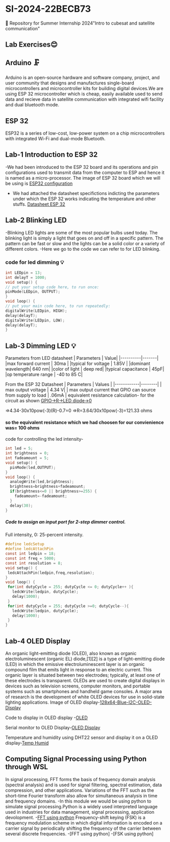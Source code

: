 # SI-2024-22BECB73
📡 Repository for Summer Internship 2024"Intro to cubesat and satellite communication"
## Lab Exercises😊
## Arduino 🗜
Arduino is an open-source hardware and software company, project, and user community that designs and manufactures single-board microcontrollers and microcontroller kits for building digital devices.We are using ESP 32 microcontroller which is cheap, easily available used to send data and recieve data in satellite communication with integrated wifi facility and dual bluetooth mode. 
## ESP 32 
ESP32 is a series of low-cost, low-power system on a chip microcontrollers with integrated Wi-Fi and dual-mode Bluetooth.
## Lab-1 Introduction to ESP 32
-We had been introduced to the ESP 32 board and its operations and pin configurations used to transmit data from the computer to ESP and hence it is named as a micro-processor. The image of ESP 32 board which we will be using is [ESP32 configuration](https://www.robotdazero.it/blog/esp32-i-segreti-del-suo-successo/)
- We had attached the datasheet specifictions indicting the parameters under which the ESP 32 works indicating the temperature and other stuffs.
   [Datasheet ESP 32](https://www.espressif.com/sites/default/files/documentation/esp32_datasheet_en.pdf)
## Lab-2 Blinking LED 
-Blinking LED lights are some of the most popular bulbs used today. The blinking light is simply a light that goes on and off in a specific pattern. The pattern can be fast or slow and the lights can be a solid color or a variety of different colors.
-Here we go to the code we can refer to for LED blinking.
### code for led dimming 💡
```C
int LEDpin = 13;
int delayT = 1000;
void setup() {
// put your setup code here, to run once:
pinMode(LEDpin, OUTPUT);
}
void loop() {
// put your main code here, to run repeatedly:
digitalWrite(LEDpin, HIGH);
delay(delayT);
digitalWrite(LEDpin, LOW);
delay(delayT);
}
```
## Lab-3 Dimming LED 💡
Parameters from LED datasheet
| Parameters | Value|
|----------|-------|
|max forward current | 30ma |
|typical for voltage | 1.85V |
|dominant wavelength| 640 nm|
|color of light | deep red|
|typical capacitance | 45pF|
|op temperature range | -40 to 85 C|

From the ESP 32 Datasheet
| Parameters | Values |
|------------|--------|
| max output voltage | 4.34 V|
| max output current that GPIO can source from supply to load | .06mA |
 equivalent resistance calculation-
 for the circuit as shown [GPIO->R->LED diode->0](https://www.google.com/url?sa=i&url=https%3A%2F%2Fwww.instructables.com%2FControl-LED-Using-Raspberry-Pi-GPIO%2F&psig=AOvVaw16IUiKdm7cGV6s_MdmkBs4&ust=1720290916425000&source=images&cd=vfe&opi=89978449&ved=0CBQQjRxqFwoTCJD5iJ3FkIcDFQAAAAAdAAAAABAJ)

=>4.34-30x10pow(-3)(R)-0.7=0
=>R=3.64/30x10pow(-3)=121.33 ohms
#### so the equivalent resistance which we had choosen for our convienience was= 100 ohms 
code for controlling the led intensity-
``` C
int led = 5;
int brightness = 0;
int fadeamount = 5;
void setup() {
  pinMode(led,OUTPUT);
}
void loop() {
  analogWrite(led,brightness);
  brightness=brightness+fadeamount;
  if(brightness<=0 || brightness>=255) {
    fadeamount=-fadeamount;
  }
  delay(30);
}
```
##### Code to assign an input port for 2-step dimmer control.
Full intensity, 0: 25-percent intensity.
 ``` C
 #define ledcSetup
#define ledcAttachPin
const int ledpin = 18;
const int freq = 5000;
const int resolution = 8;
void setup() {
  ledcAttachPin(ledpin,freq,resolution);
} 
void loop() {
  for(int dutyCycle = 255; dutyCycle <= 0; dutyCycle++ ){
    ledcWrite(ledpin, dutyCycle);
    delay(1000);
  }
  for(int dutyCycle = 255; dutyCycle >=0; dutyCycle--){
    ledcWrite(ledpin, dutyCycle);
    delay(1000);
  }
}
```
## Lab-4 OLED Display
An organic light-emitting diode (OLED), also known as organic electroluminescent (organic EL) diode,[1][2] is a type of light-emitting diode (LED) in which the emissive electroluminescent layer is an organic compound film that emits light in response to an electric current. This organic layer is situated between two electrodes; typically, at least one of these electrodes is transparent. OLEDs are used to create digital displays in devices such as television screens, computer monitors, and portable systems such as smartphones and handheld game consoles. A major area of research is the development of white OLED devices for use in solid-state lighting applications.
Image of OLED display-[128x64-Blue-I2C-OLED-Display](https://github.com/Rajesh100903/SI-2024-22BECB73/assets/173932157/ce7ed38b-4412-4fc6-af0b-457a75b29931)

Code to display in OLED display -[OLED](https://github.com/Rajesh100903/SI-2024-22BECB73/blob/main/Lab/arduino%20/oled%20display)

Serial monitor to OLED Display-[OLED Display](https://github.com/Rajesh100903/SI-2024-22BECB73/blob/main/Lab/arduino%20/oled%20display)

Temperature and humidity using DHT22 sensor and display it on a OLED display-[Temp Humid](https://github.com/Rajesh100903/SI-2024-22BECB73/blob/main/Lab/arduino%20/temperature%20and%20humidity%20sensor)

## Computing Signal Processing using Python through WSL
In signal processing, FFT forms the basis of frequency domain analysis (spectral analysis) and is used for signal filtering, spectral estimation, data compression, and other applications. Variations of the FFT such as the short-time Fourier transform also allow for simultaneous analysis in time and frequency domains. 
-In this module we would be using python to simulate signal processing.Python is a widely used interpreted language used in industries for data management, signal processing, application devolopment.
-[FFT using python](https://github.com/Rajesh100903/SI-2024-22BECB73/tree/main/Lab/arduino%20)
Frequency-shift keying (FSK) is a frequency modulation scheme in which digital information is encoded on a carrier signal by periodically shifting the frequency of the carrier between several discrete frequencies.
-[FFT using python]
-[FSK using python]

